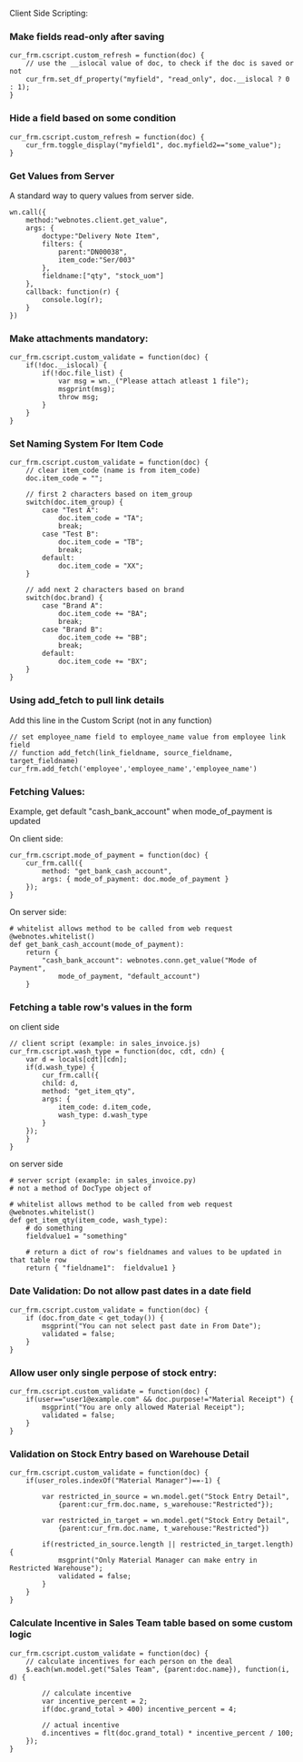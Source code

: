 Client Side Scripting:

### Make fields read-only after saving

    cur_frm.cscript.custom_refresh = function(doc) {
        // use the __islocal value of doc, to check if the doc is saved or not
        cur_frm.set_df_property("myfield", "read_only", doc.__islocal ? 0 : 1);
    }

### Hide a field based on some condition

    cur_frm.cscript.custom_refresh = function(doc) {
        cur_frm.toggle_display("myfield1", doc.myfield2=="some_value");
    }

### Get Values from Server

A standard way to query values from server side.

    wn.call({
        method:"webnotes.client.get_value",
        args: {
            doctype:"Delivery Note Item",
            filters: {
                parent:"DN00038",
                item_code:"Ser/003"
            },
            fieldname:["qty", "stock_uom"]
        }, 
        callback: function(r) { 
            console.log(r); 
        }
    })

### Make attachments mandatory:

    cur_frm.cscript.custom_validate = function(doc) {
        if(!doc.__islocal) {
            if(!doc.file_list) {
                var msg = wn._("Please attach atleast 1 file");
                msgprint(msg);
                throw msg;
            }
        }
    }

### Set Naming System For Item Code

    cur_frm.cscript.custom_validate = function(doc) {
        // clear item_code (name is from item_code)
        doc.item_code = "";

        // first 2 characters based on item_group
        switch(doc.item_group) {
            case "Test A":
                doc.item_code = "TA";
                break;
            case "Test B":
                doc.item_code = "TB";
                break;
            default:
                doc.item_code = "XX";
        }

        // add next 2 characters based on brand
        switch(doc.brand) {
            case "Brand A":
                doc.item_code += "BA";
                break;
            case "Brand B":
                doc.item_code += "BB";
                break;
            default:
                doc.item_code += "BX";
        }
    }

### Using add_fetch to pull link details

Add this line in the Custom Script (not in any function)

    // set employee_name field to employee_name value from employee link field
    // function add_fetch(link_fieldname, source_fieldname, target_fieldname)
    cur_frm.add_fetch('employee','employee_name','employee_name')

    

### Fetching Values:

Example, get default "cash_bank_account" when mode_of_payment is updated

On client side:

	cur_frm.cscript.mode_of_payment = function(doc) {
		cur_frm.call({
			method: "get_bank_cash_account",
			args: { mode_of_payment: doc.mode_of_payment }
		});
	}

On server side:

	# whitelist allows method to be called from web request
	@webnotes.whitelist()
	def get_bank_cash_account(mode_of_payment):
		return {
			"cash_bank_account": webnotes.conn.get_value("Mode of Payment", 
				mode_of_payment, "default_account")
		}

### Fetching a table row's values in the form

on client side
```
// client script (example: in sales_invoice.js)
cur_frm.cscript.wash_type = function(doc, cdt, cdn) {
    var d = locals[cdt][cdn];
    if(d.wash_type) {
        cur_frm.call({
	    child: d,
	    method: "get_item_qty",
	    args: {
	        item_code: d.item_code,
	        wash_type: d.wash_type
	    }
	});
    }
}
```

on server side
```
# server script (example: in sales_invoice.py)
# not a method of DocType object of 
    
# whitelist allows method to be called from web request
@webnotes.whitelist()
def get_item_qty(item_code, wash_type):
    # do something
    fieldvalue1 = "something"

    # return a dict of row's fieldnames and values to be updated in that table row
    return { "fieldname1":  fieldvalue1 }
```

### Date Validation: Do not allow past dates in a date field

	cur_frm.cscript.custom_validate = function(doc) {
		if (doc.from_date < get_today()) {
			msgprint("You can not select past date in From Date");
			validated = false;
		}
	}

### Allow user only single perpose of stock entry:

	cur_frm.cscript.custom_validate = function(doc) {
		if(user=="user1@example.com" && doc.purpose!="Material Receipt") {
			msgprint("You are only allowed Material Receipt");
			validated = false;
		}
	}

### Validation on Stock Entry based on Warehouse Detail

	cur_frm.cscript.custom_validate = function(doc) {
		if(user_roles.indexOf("Material Manager")==-1) {
		
			var restricted_in_source = wn.model.get("Stock Entry Detail", 
				{parent:cur_frm.doc.name, s_warehouse:"Restricted"});
				
			var restricted_in_target = wn.model.get("Stock Entry Detail", 
				{parent:cur_frm.doc.name, t_warehouse:"Restricted"})
		
			if(restricted_in_source.length || restricted_in_target.length) {
				msgprint("Only Material Manager can make entry in Restricted Warehouse");
				validated = false;
			}
		}
	}

### Calculate Incentive in Sales Team table based on some custom logic

	cur_frm.cscript.custom_validate = function(doc) {
		// calculate incentives for each person on the deal
		$.each(wn.model.get("Sales Team", {parent:doc.name}), function(i, d) {
    
			// calculate incentive
			var incentive_percent = 2;
			if(doc.grand_total > 400) incentive_percent = 4;

			// actual incentive
			d.incentives = flt(doc.grand_total) * incentive_percent / 100;
		});
	}